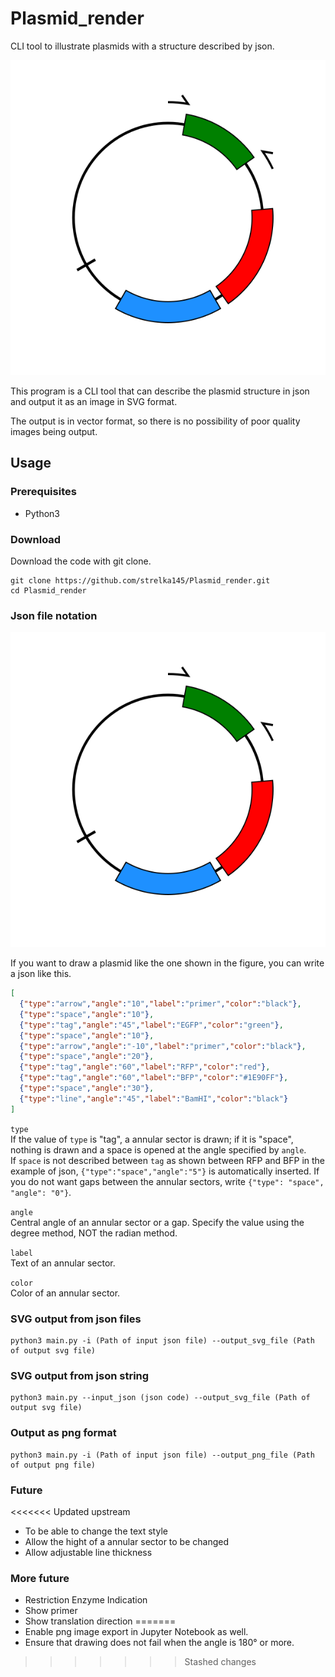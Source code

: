 # Plasmid_render
CLI tool to illustrate plasmids with a structure described by json.

![Example Image](/test/SVG.svg)

This program is a CLI tool that can describe the plasmid structure in json and output it as an image in SVG format.  

The output is in vector format, so there is no possibility of poor quality images being output.

## Usage

### Prerequisites
- Python3

### Download
Download the code with git clone.

```
git clone https://github.com/strelka145/Plasmid_render.git
cd Plasmid_render
```

### Json file notation

![Example Image](/test/SVG.svg)

If you want to draw a plasmid like the one shown in the figure, you can write a json like this.

```json
[
  {"type":"arrow","angle":"10","label":"primer","color":"black"},
  {"type":"space","angle":"10"},
  {"type":"tag","angle":"45","label":"EGFP","color":"green"},
  {"type":"space","angle":"10"},
  {"type":"arrow","angle":"-10","label":"primer","color":"black"},
  {"type":"space","angle":"20"},
  {"type":"tag","angle":"60","label":"RFP","color":"red"},
  {"type":"tag","angle":"60","label":"BFP","color":"#1E90FF"},
  {"type":"space","angle":"30"},
  {"type":"line","angle":"45","label":"BamHI","color":"black"}
]
```

`type`  
If the value of `type` is "tag", a annular sector is drawn; if it is "space", nothing is drawn and a space is opened at the angle specified by `angle`.  
If `space` is not described between `tag` as shown between RFP and BFP in the example of json, `{"type":"space","angle":"5"}` is automatically inserted. If you do not want gaps between the annular sectors, write `{"type": "space", "angle": "0"}`.  

`angle`  
Central angle of an annular sector or a gap. Specify the value using the degree method, NOT the radian method.

`label`  
Text of an annular sector.

`color`  
Color of an annular sector.

### SVG output from json files

```
python3 main.py -i (Path of input json file) --output_svg_file (Path of output svg file)
```

### SVG output from json string

```
python3 main.py --input_json (json code) --output_svg_file (Path of output svg file)
```

### Output as png format

```
python3 main.py -i (Path of input json file) --output_png_file (Path of output png file)
```


### Future
<<<<<<< Updated upstream
- To be able to change the text style
- Allow the hight of a annular sector to be changed
- Allow adjustable line thickness

### More future
- Restriction Enzyme Indication
- Show primer
- Show translation direction
=======
- Enable png image export in Jupyter Notebook as well.
- Ensure that drawing does not fail when the angle is 180° or more.
>>>>>>> Stashed changes
